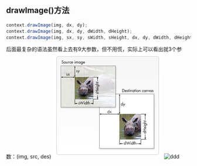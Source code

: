 ## drawImage()方法

```js
context.drawImage(img, dx, dy);
context.drawImage(img, dx, dy, dWidth, dHeight);
context.drawImage(img, sx, sy, sWidth, sHeight, dx, dy, dWidth, dHeight);
```
后面最复杂的语法虽然看上去有9大参数，但不用慌，实际上可以看出就3个参数：(img, src, des)
![ddd](Canvas_drawimage.jpg)
![ddd](http://image.zhangxinxu.com/image/blog/201711/Canvas_drawimage.jpg)



	